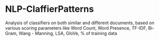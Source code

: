 # NLP-ClaffierPatterns
Analysis of classifiers on both similar and different documents, based on various scoring parameters like Word Count, Word Presence, TF-IDF, Bi-Gram, Wang - Manning, LSA, GloVe, % of training data
